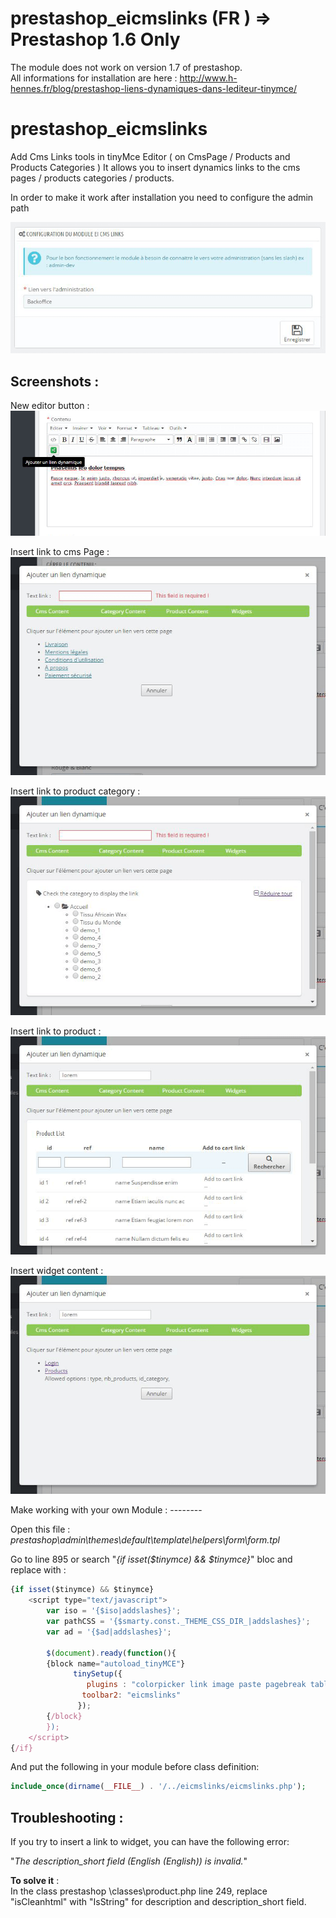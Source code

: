 # prestashop_eicmslinks (FR ) => Prestashop 1.6 Only
The module does not work on version 1.7 of prestashop.<br />
All informations for installation are here : http://www.h-hennes.fr/blog/prestashop-liens-dynamiques-dans-lediteur-tinymce/

# prestashop_eicmslinks
Add Cms Links tools in tinyMce Editor ( on CmsPage / Products and Products Categories )
It allows you to insert dynamics links to the cms pages / products categories / products.

In order to make it work after installation you need to configure the admin path
<p align="left">
<img src="https://github.com/SeyitDuman/prestashop_eicmslinks/blob/dev-v1.0/medias/eicmslinks-configuration.png?raw=true" alt="Ei cms links configuration">
</p> 

Screenshots :
--------
<p align="left">
	New editor button : <br />
	<img src="https://github.com/SeyitDuman/prestashop_eicmslinks/blob/dev-v1.0/medias/eicmslinks-button.png?raw=true" alt="Eicmslinks Button">
</p>

<p align="left">
	Insert link to cms Page : <br />
	<img src="https://github.com/SeyitDuman/prestashop_eicmslinks/blob/dev-v1.0/medias/eicms-links-page.png?raw=true" alt="Insert link to cms Page">
</p>

<p align="left">
	Insert link to product category : <br />
	<img src="https://github.com/SeyitDuman/prestashop_eicmslinks/blob/dev-v1.0/medias/eicms-links-category.png?raw=true" alt="Insert link to product category">
</p>

<p align="left">
	Insert link to product : <br />
	<img src="https://github.com/SeyitDuman/prestashop_eicmslinks/blob/dev-v1.0/medias/eicmslinks-product.png?raw=true" alt="Insert link to product">
</p>
<p align="left">
	Insert widget content : <br />
	<img src="https://github.com/SeyitDuman/prestashop_eicmslinks/blob/dev-v1.0/medias/eicmslinks-widget.png?raw=true" alt="Insert widget content">
</p>
Make working with your own Module :
--------

<p>Open this file : <i>prestashop\admin\themes\default\template\helpers\form\form.tpl</i></p>
<p>Go to line 895 or search "<i>{if isset($tinymce) && $tinymce}</i>" bloc and replace with :</p>

```javascript
{if isset($tinymce) && $tinymce}
    <script type="text/javascript">
        var iso = '{$iso|addslashes}';
        var pathCSS = '{$smarty.const._THEME_CSS_DIR_|addslashes}';
        var ad = '{$ad|addslashes}';

        $(document).ready(function(){
        {block name="autoload_tinyMCE"}
              tinySetup({
                 plugins : "colorpicker link image paste pagebreak table contextmenu filemanager table code media autoresize textcolor eicmslinks",
                toolbar2: "eicmslinks"                                
               });
        {/block}
        });
    </script>
{/if}
```
And put the following in your module before class definition:
```php
include_once(dirname(__FILE__) . '/../eicmslinks/eicmslinks.php');
```
Troubleshooting :
--------

<p>

<p>If you try to insert a link to widget, you can have the following error:</p>

<p>"<i>The description_short field (English (English)) is invalid.</i>"</p>

<p><strong>To solve it</strong> :<br />
In the class prestashop \classes\product.php line 249, replace "isCleanhtml" with "IsString" for description and description_short field.</p>
